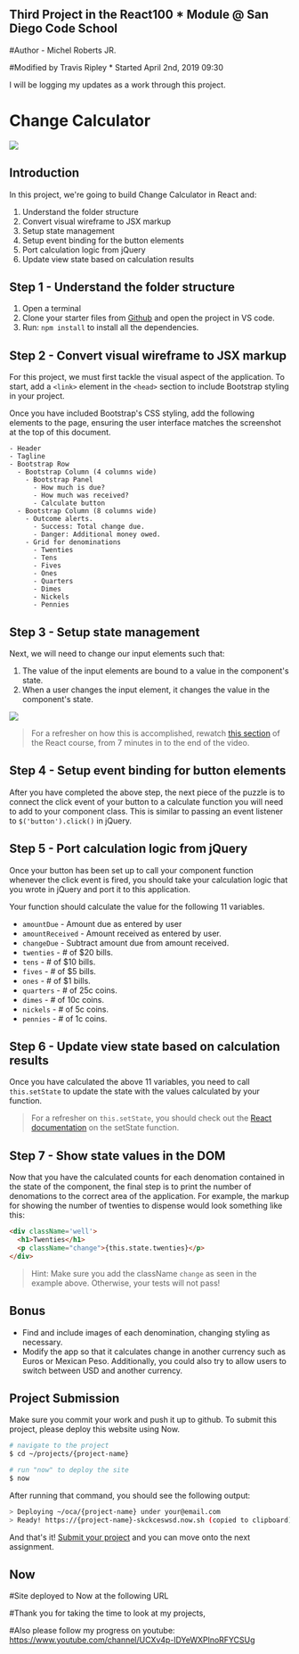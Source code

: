 


## Third Project in the React100 * Module @ San Diego Code School

#Author - Michel Roberts JR.

#Modified by Travis Ripley * Started April 2nd, 2019 09:30

I will be logging my updates as a work through this project.


# Change Calculator

![](https://i.imgur.com/Y5bWb6Z.png)

## Introduction
In this project, we're going to build Change Calculator in React and:

1. Understand the folder structure
2. Convert visual wireframe to JSX markup
3. Setup state management
4. Setup event binding for the button elements
5. Port calculation logic from jQuery
6. Update view state based on calculation results

## Step 1 - Understand the folder structure
1. Open a terminal
1. Clone your starter files from [Github](https://github.com/SanDiegoCodeSchool/react100-change-calculator) and open the project in VS code.
1. Run: `npm install` to install all the dependencies.

## Step 2 - Convert visual wireframe to JSX markup
For this project, we must first tackle the visual aspect of the application. To start, add a `<link>` element in the `<head>` section to include Bootstrap styling in your project.

Once you have included Bootstrap's CSS styling, add the following elements to the page, ensuring the user interface matches the screenshot at the top of this document.

```
- Header
- Tagline
- Bootstrap Row
  - Bootstrap Column (4 columns wide)
    - Bootstrap Panel
      - How much is due?
      - How much was received?
      - Calculate button
  - Bootstrap Column (8 columns wide)
    - Outcome alerts.
      - Success: Total change due.
      - Danger: Additional money owed.
    - Grid for denominations
      - Twenties
      - Tens
      - Fives
      - Ones
      - Quarters
      - Dimes
      - Nickels
      - Pennies
```

## Step 3 - Setup state management
Next, we will need to change our input elements such that:

1. The value of the input elements are bound to a value in the component's state.
2. When a user changes the input element, it changes the value in the component's state.

![](https://i.imgur.com/5JF6iLn.png)

> For a refresher on how this is accomplished, rewatch [this section](https://frontendmasters.com/courses/react/managing-state) of the React course, from 7 minutes in to the end of the video.

## Step 4 - Setup event binding for button elements
After you have completed the above step, the next piece of the puzzle is to connect the click event of your button to a calculate function you will need to add to your component class. This is similar to passing an event listener to `$('button').click()` in jQuery.

## Step 5 - Port calculation logic from jQuery
Once your button has been set up to call your component function whenever the click event is fired, you should take your calculation logic that you wrote in jQuery and port it to this application.

Your function should calculate the value for the following 11 variables.

- `amountDue` - Amount due as entered by user
- `amountReceived` - Amount received as entered by user.
- `changeDue` - Subtract amount due from amount received.
- `twenties` - # of $20 bills.
- `tens` - # of $10 bills.
- `fives` - # of $5 bills.
- `ones` - # of $1 bills.
- `quarters` - # of 25c coins.
- `dimes` - # of 10c coins.
- `nickels` - # of 5c coins.
- `pennies` - # of 1c coins.

## Step 6 - Update view state based on calculation results
Once you have calculated the above 11 variables, you need to call `this.setState` to update the state with the values calculated by your function.

> For a refresher on `this.setState`, you should check out the [React documentation](https://facebook.github.io/react/docs/react-component.html#setstate) on the setState function.

## Step 7 - Show state values in the DOM
Now that you have the calculated counts for each denomation contained in the state of the component, the final step is to print the number of denomations to the correct area of the application. For example, the markup for showing the number of twenties to dispense would look something like this:

```html
<div className='well'>
  <h1>Twenties</h1>
  <p className="change">{this.state.twenties}</p>
</div>
```

> Hint: Make sure you add the className `change` as seen in the example above. Otherwise, your tests will not pass!

## Bonus
- Find and include images of each denomination, changing styling as necessary.
- Modify the app so that it calculates change in another currency such as Euros or Mexican Peso. Additionally, you could also try to allow users to switch between USD and another currency.

## Project Submission

Make sure you commit your work and push it up to github.  To submit this project, please deploy this website using Now.

```bash
# navigate to the project
$ cd ~/projects/{project-name}

# run "now" to deploy the site
$ now
```

After running that command, you should see the following output:

```bash
> Deploying ~/oca/{project-name} under your@email.com
> Ready! https://{project-name}-skckceswsd.now.sh (copied to clipboard)
```

And that's it! [Submit your project](https://goo.gl/forms/wx8DLSus7s88lk043) and you can move onto the next assignment.

## Now

#Site deployed to Now at the following URL



#Thank you for taking the time to look at my projects,

#Also please follow my progress on youtube: 
https://www.youtube.com/channel/UCXv4p-lDYeWXPlnoRFYCSUg
